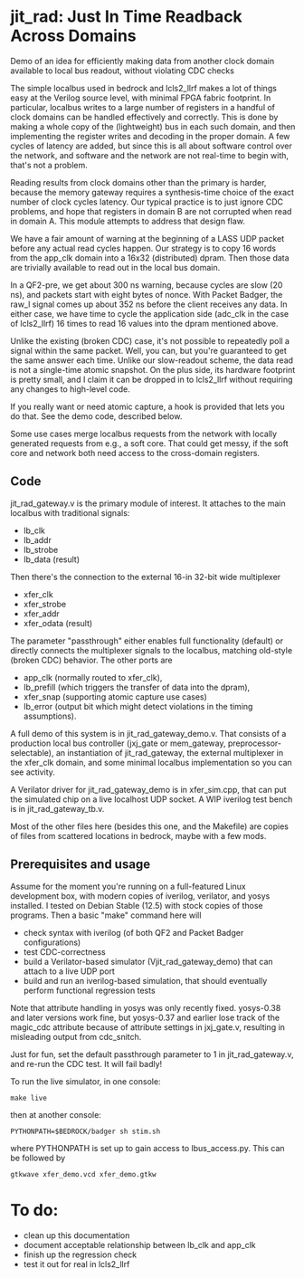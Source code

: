 # jit_rad: Just In Time Readback Across Domains

Demo of an idea for efficiently making data from another clock domain
available to local bus readout, without violating CDC checks

The simple localbus used in bedrock and lcls2_llrf makes a lot of things
easy at the Verilog source level, with minimal FPGA fabric footprint.
In particular, localbus writes to a large number of registers in a handful
of clock domains can be handled effectively and correctly.  This is done
by making a whole copy of the (lightweight) bus in each such domain, and
then implementing the register writes and decoding in the proper domain.
A few cycles of latency are added, but since this is all about software
control over the network, and software and the network are not real-time
to begin with, that's not a problem.

Reading results from clock domains other than the primary is harder, because
the memory gateway requires a synthesis-time choice of the exact number of
clock cycles latency.  Our typical practice is to just ignore CDC problems,
and hope that registers in domain B are not corrupted when read in domain A.
This module attempts to address that design flaw.

We have a fair amount of warning at the beginning of a LASS UDP packet
before any actual read cycles happen.  Our strategy is to copy 16 words
from the app_clk domain into a 16x32 (distributed) dpram.  Then those
data are trivially available to read out in the local bus domain.

In a QF2-pre, we get about 300 ns warning, because cycles are slow (20 ns),
and packets start with eight bytes of nonce.  With Packet Badger, the raw_l
signal comes up about 352 ns before the client receives any data.
In either case, we have time to cycle the application side
(adc_clk in the case of lcls2_llrf) 16 times to read 16 values
into the dpram mentioned above.

Unlike the existing (broken CDC) case, it's not possible to repeatedly
poll a signal within the same packet.  Well, you can, but you're guaranteed
to get the same answer each time.  Unlike our slow-readout scheme, the
data read is not a single-time atomic snapshot.  On the plus side,
its hardware footprint is pretty small, and I claim it can be dropped in
to lcls2_llrf without requiring any changes to high-level code.

If you really want or need atomic capture, a hook is provided that lets you
do that.  See the demo code, described below.

Some use cases merge localbus requests from the network with locally
generated requests from e.g., a soft core.  That could get messy, if
the soft core and network both need access to the cross-domain registers.

## Code

jit_rad_gateway.v is the primary module of interest.
It attaches to the main localbus with traditional signals:
- lb_clk
- lb_addr
- lb_strobe
- lb_data (result)

Then there's the connection to the external 16-in 32-bit wide multiplexer
- xfer_clk
- xfer_strobe
- xfer_addr
- xfer_odata (result)

The parameter "passthrough" either enables full functionality (default)
or directly connects the multiplexer signals to the localbus,
matching old-style (broken CDC) behavior.
The other ports are
- app_clk (normally routed to xfer_clk),
- lb_prefill (which triggers the transfer of data into the dpram),
- xfer_snap (supporting atomic capture use cases)
- lb_error (output bit which might detect violations in the timing assumptions).

A full demo of this system is in jit_rad_gateway_demo.v.  That consists
of a production local bus controller (jxj_gate or mem_gateway, preprocessor-
selectable), an instantiation of jit_rad_gateway, the external multiplexer
in the xfer_clk domain, and some minimal localbus implementation so you can
see activity.

A Verilator driver for jit_rad_gateway_demo is in xfer_sim.cpp, that can
put the simulated chip on a live localhost UDP socket.  A WIP iverilog
test bench is in jit_rad_gateway_tb.v.

Most of the other files here (besides this one, and the Makefile) are copies
of files from scattered locations in bedrock, maybe with a few mods.

## Prerequisites and usage

Assume for the moment you're running on a full-featured Linux development box,
with modern copies of iverilog, verilator, and yosys installed.  I tested
on Debian Stable (12.5) with stock copies of those programs.  Then a basic
"make" command here will
- check syntax with iverilog (of both QF2 and Packet Badger configurations)
- test CDC-correctness
- build a Verilator-based simulator (Vjit_rad_gateway_demo) that can
  attach to a live UDP port
- build and run an iverilog-based simulation, that should eventually
  perform functional regression tests

Note that attribute handling in yosys was only recently fixed.
yosys-0.38 and later versions work fine, but yosys-0.37 and earlier
lose track of the magic_cdc attribute because of attribute settings
in jxj_gate.v, resulting in misleading output from cdc_snitch.

Just for fun, set the default passthrough parameter to 1 in jit_rad_gateway.v,
and re-run the CDC test.  It will fail badly!

To run the live simulator, in one console:
```
make live
```
then at another console:
```
PYTHONPATH=$BEDROCK/badger sh stim.sh
```
where PYTHONPATH is set up to gain access to lbus_access.py.
This can be followed by
```
gtkwave xfer_demo.vcd xfer_demo.gtkw
```

# To do:

- clean up this documentation
- document acceptable relationship between lb_clk and app_clk
- finish up the regression check
- test it out for real in lcls2_llrf
